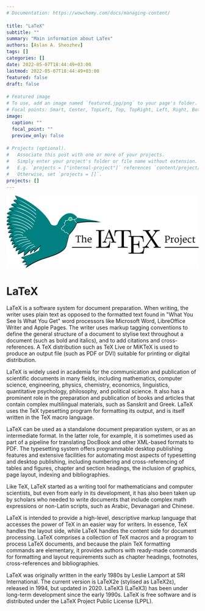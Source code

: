 ```yaml
---
# Documentation: https://wowchemy.com/docs/managing-content/

title: "LaTeX"
subtitle: ""
summary: "Main information about LaTex"
authors: [Aslan A. Sheozhev]
tags: []
categories: []
date: 2022-05-07T18:44:49+03:00
lastmod: 2022-05-07T18:44:49+03:00
featured: false
draft: false

# Featured image
# To use, add an image named `featured.jpg/png` to your page's folder.
# Focal points: Smart, Center, TopLeft, Top, TopRight, Left, Right, BottomLeft, Bottom, BottomRight.
image:
  caption: ""
  focal_point: ""
  preview_only: false

# Projects (optional).
#   Associate this post with one or more of your projects.
#   Simply enter your project's folder or file name without extension.
#   E.g. `projects = ["internal-project"]` references `content/project/deep-learning/index.md`.
#   Otherwise, set `projects = []`.
projects: []
---
```


![Git_logo](latex.png)

# LaTeX

LaTeX is a software system for document preparation. When writing, the writer uses plain text as opposed to the formatted text found in "What You See Is What You Get" word processors like Microsoft Word, LibreOffice Writer and Apple Pages. The writer uses markup tagging conventions to define the general structure of a document to stylise text throughout a document (such as bold and italics), and to add citations and cross-references. A TeX distribution such as TeX Live or MiKTeX is used to produce an output file (such as PDF or DVI) suitable for printing or digital distribution.

LaTeX is widely used in academia for the communication and publication of scientific documents in many fields, including mathematics, computer science, engineering, physics, chemistry, economics, linguistics, quantitative psychology, philosophy, and political science. It also has a prominent role in the preparation and publication of books and articles that contain complex multilingual materials, such as Sanskrit and Greek. LaTeX uses the TeX typesetting program for formatting its output, and is itself written in the TeX macro language.

LaTeX can be used as a standalone document preparation system, or as an intermediate format. In the latter role, for example, it is sometimes used as part of a pipeline for translating DocBook and other XML-based formats to PDF. The typesetting system offers programmable desktop publishing features and extensive facilities for automating most aspects of typesetting and desktop publishing, including numbering and cross-referencing of tables and figures, chapter and section headings, the inclusion of graphics, page layout, indexing and bibliographies.

Like TeX, LaTeX started as a writing tool for mathematicians and computer scientists, but even from early in its development, it has also been taken up by scholars who needed to write documents that include complex math expressions or non-Latin scripts, such as Arabic, Devanagari and Chinese.

LaTeX is intended to provide a high-level, descriptive markup language that accesses the power of TeX in an easier way for writers. In essence, TeX handles the layout side, while LaTeX handles the content side for document processing. LaTeX comprises a collection of TeX macros and a program to process LaTeX documents, and because the plain TeX formatting commands are elementary, it provides authors with ready-made commands for formatting and layout requirements such as chapter headings, footnotes, cross-references and bibliographies.

LaTeX was originally written in the early 1980s by Leslie Lamport at SRI International. The current version is LaTeX2e (stylised as LaTeX2ε), released in 1994, but updated in 2020. LaTeX3 (LaTeX3) has been under long-term development since the early 1990s. LaTeX is free software and is distributed under the LaTeX Project Public License (LPPL).

